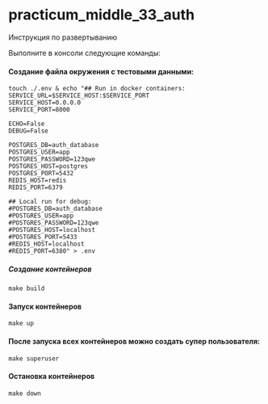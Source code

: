 # practicum_middle_33_auth

Инструкция по развертыванию

Выполните в консоли следующие команды:

#### Создание файла окружения с тестовыми данными:

```
touch ./.env & echo "## Run in docker containers:
SERVICE_URL=$SERVICE_HOST:$SERVICE_PORT
SERVICE_HOST=0.0.0.0
SERVICE_PORT=8000

ECHO=False
DEBUG=False

POSTGRES_DB=auth_database
POSTGRES_USER=app
POSTGRES_PASSWORD=123qwe
POSTGRES_HOST=postgres
POSTGRES_PORT=5432
REDIS_HOST=redis
REDIS_PORT=6379

## Local run for debug:
#POSTGRES_DB=auth_database
#POSTGRES_USER=app
#POSTGRES_PASSWORD=123qwe
#POSTGRES_HOST=localhost
#POSTGRES_PORT=5433
#REDIS_HOST=localhost
#REDIS_PORT=6380" > .env
```


##### Создание контейнеров

```shell script
make build
```

#### Запуск контейнеров

```shell script
make up
```


#### После запуска всех контейнеров можно создать супер пользователя:
```shell script
make superuser
```

#### Остановка контейнеров

```shell script
make down
```

